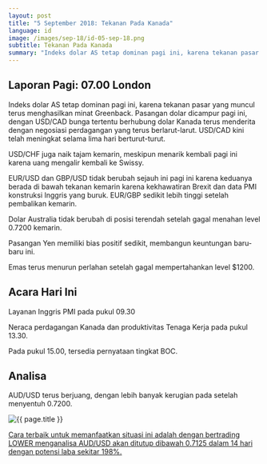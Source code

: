 ```yaml
---
layout: post
title: "5 September 2018: Tekanan Pada Kanada"
language: id
image: /images/sep-18/id-05-sep-18.png
subtitle: Tekanan Pada Kanada
summary: "Indeks dolar AS tetap dominan pagi ini, karena tekanan pasar yang muncul terus menghasilkan minat Greenback"
---
```

## Laporan Pagi: 07.00 London

Indeks dolar AS tetap dominan pagi ini, karena tekanan pasar yang muncul terus menghasilkan minat Greenback. Pasangan dolar dicampur pagi ini, dengan USD/CAD bunga tertentu berhubung dolar Kanada terus menderita dengan negosiasi perdagangan yang terus berlarut-larut. USD/CAD kini telah meningkat selama lima hari berturut-turut.

USD/CHF juga naik tajam kemarin, meskipun menarik kembali pagi ini karena uang mengalir kembali ke Swissy.

EUR/USD dan GBP/USD tidak berubah sejauh ini pagi ini karena keduanya berada di bawah tekanan kemarin karena kekhawatiran Brexit dan data PMI konstruksi Inggris yang buruk. EUR/GBP sedikit lebih tinggi setelah pembalikan kemarin.

Dolar Australia tidak berubah di posisi terendah setelah gagal menahan level 0.7200 kemarin.

Pasangan Yen memiliki bias positif sedikit, membangun keuntungan baru-baru ini.

Emas terus menurun perlahan setelah gagal mempertahankan level $1200.

## Acara Hari Ini

Layanan Inggris PMI pada pukul 09.30

Neraca perdagangan Kanada dan produktivitas Tenaga Kerja pada pukul 13.30.

Pada pukul 15.00, tersedia pernyataan tingkat BOC.

## Analisa

AUD/USD terus berjuang, dengan lebih banyak kerugian pada setelah menyentuh 0.7200.

<img src="{{ site.url }}/images/sep-18/id-05-sep-18.png" alt="{{ page.title }}" title="{{ page.title }}">

<a href="%LINK%%currency=USD&market=forex&underlying=frxAUDUSD&formname=higherlower&duration_units=d&duration_amount=14&expiry_type=duration&amount=10&amount_type=stake&barrier=0.7125" target="_blank" rel="noopener noreferrer nofollow">Cara terbaik untuk memanfaatkan situasi ini adalah dengan bertrading LOWER menganalisa AUD/USD akan ditutup dibawah 0.7125 dalam 14 hari dengan potensi laba sekitar 198%.</a>
